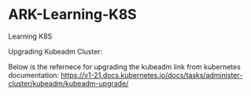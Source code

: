 # ARK-Learning-K8S
Learning K8S

Upgrading Kubeadm Cluster:

Below is the refernece for upgrading the kubeadm link from kubernetes documentation:
  https://v1-21.docs.kubernetes.io/docs/tasks/administer-cluster/kubeadm/kubeadm-upgrade/
